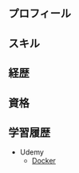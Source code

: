 ## プロフィール

## スキル

## 経歴

## 資格

## 学習履歴
- Udemy
  - [Docker](https://www.udemy.com/share/10cU4z3@CkdUrbsMxIBQwhGH7NA7xRWWZgmMcDcjzer_poSTmxK22UvQ4Rp5-Bz78mENb_2sng==/)

<!--
**koske0125/koske0125** is a ✨ _special_ ✨ repository because its `README.md` (this file) appears on your GitHub profile.

Here are some ideas to get you started:

- 🔭 I’m currently working on ...
- 🌱 I’m currently learning ...
- 👯 I’m looking to collaborate on ...
- 🤔 I’m looking for help with ...
- 💬 Ask me about ...
- 📫 How to reach me: ...
- 😄 Pronouns: ...
- ⚡ Fun fact: ...
-->
